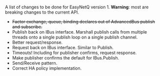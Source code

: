 A list of changes to be done for EasyNetQ version 1. **Warning**: most are breaking changes to the current API.

* ~~Factor exchange, queue, binding declares out of AdvancedBus publish and subscribe.~~
* Publish back on IBus interface. Marshall publish calls from multiple threads onto a single publish loop on a single publish channel.
* Better request/response.
* Request back on IBus interface. Similar to Publish.
* Timeouts! Including for publisher confirms, request response.
* Make publisher confirms the default for IBus.Publish.
* Send/Receive pattern.
* Correct HA policy implementation.